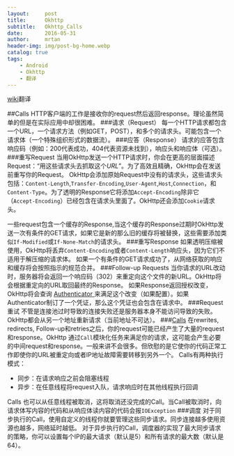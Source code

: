 ```yaml
---
layout:     post
title:      Okhttp
subtitle:   Okhttp_Calls
date:       2016-05-31
author:     mrtan
header-img: img/post-bg-home.webp
catalog: true
tags:
    - Android
    - Okhttp
    - 翻译
---
```

[wiki](https://github.com/square/okhttp/wiki/Calls)翻译

##Calls
HTTP客户端的工作是接收你的request然后返回response。理论虽然简单的但是在实际应用中却很困难。
###请求（Request）
每一个HTTP请求都包含一个URL，一个请求方法（例如GET，POST），和多个的请求头。可能包含一个请求体（一个特殊组织形式的数据流）。
###应答（Response）
请求的应答包含响应码（例如：200代表成功，404代表资源未找到），响应头和响应体（可选）。
###重写Request
当用OkHttp发送一个HTTP请求时，你会在更高的层面描述Request：“用这些请求头去抓取这个*URL*”。为了高效且精确，OkHttp会在发送前重写你的Request。
OkHttp会添加原始Request中没有的请求头，这些请求头包括：<code>Content-Length</code>,<code>Transfer-Encoding</code>,<code>User-Agent</code>,<code>Host</code>,<code>Connection</code>，和<code>Content-Type</code>。为了透明的Response它将添加<code>Accept-Encoding</code>除非它（<code>Accept-Encoding</code>）已经包含在请求头里面了。OkHttp还会添加<code>Cookie</code>请求头。

一些request包含一个缓存的Response,当这个缓存的Response过期时OkHttp发送一次有条件的GET请求，如果它是新的那么旧的缓存将被替换，这些需要添加类似<code>If-Modified</code>或<code>If-None-Match</code>的请求头。
###重写Response
如果透明压缩被使用，OkHttp将丢弃<code>Content-Encoding</code>或者<code>Content-Length</code>响应头，因为它们不适用于解压缩的请求体。
如果一个有条件的GET请求成功了，从网络获取的响应和缓存将会按照指示的规范合并。
###Follow-up Requests
当你请求的URL改动时，服务器将会返回一个响应码（302）来重定向这个文件的新URL。OkHttp将会根据重定向的URL取回最终的Response。
如果Response返回授权改变，OkHttp将会查询 [Authenticator
](http://square.github.io/okhttp/3.x/okhttp/okhttp3/Authenticator.html)来满足这个改变（如果配置）。如果Authenticator制订了一个凭证，那么这个凭证也会包含在请求中。
###Request 重试
不管是连接池过时导致的连接失败还是服务器本身不能访问导致的失败。OkHttp都会从另一个地址重新请求（当前地址不可达）。
###[Calls](http://square.github.io/okhttp/3.x/okhttp/okhttp3/Call.html)
在rewrites, redirects, Follow-up和retries之后，你的request可能已经产生了大量的request和response。OkHttp 通过<code>Call</code>模块化任务来满足你的请求，这可能会产生必要的中间request和response。一般来讲不会很多。但欣慰的是它使你的代码正常工作即使你的URL被重定向或者IP地址故障需要转移到另外一个。
Calls有两种执行模式：
* 同步：在请求响应之前会阻塞线程
* 异步：在任意线程将request入队，请求响应时在其他线程执行回调

Calls 也可以从任意线程被取消，这将取消还没完成的Call。当Call被取消时，向请求体写内容的代码和从响应体读内容的代码会报<code>IOException</code>
###调度
对于同步执行的Call，使用自定义的线程你就要管理这些同步请求。同步连接越多使用资源也越多，网络延时越低。
对于异步执行的Call，调度器的实现了最大同步请求的策略，你可以设置每个IP的最大请求（默认是5）和所有请求的最大数（默认是64）。